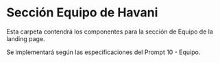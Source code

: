 
# Sección Equipo de Havani

Esta carpeta contendrá los componentes para la sección de Equipo de la landing page.

Se implementará según las especificaciones del Prompt 10 - Equipo.
